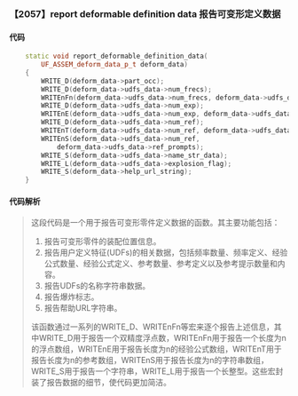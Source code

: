 ### 【2057】report deformable definition data 报告可变形定义数据

#### 代码

```cpp
    static void report_deformable_definition_data(  
        UF_ASSEM_deform_data_p_t deform_data)  
    {  
        WRITE_D(deform_data->part_occ);  
        WRITE_D(deform_data->udfs_data->num_frecs);  
        WRITEnFn(deform_data->udfs_data->num_frecs, deform_data->udfs_data->frecs);  
        WRITE_D(deform_data->udfs_data->num_exp);  
        WRITEnE(deform_data->udfs_data->num_exp, deform_data->udfs_data->exp_defs);  
        WRITE_D(deform_data->udfs_data->num_ref);  
        WRITEnT(deform_data->udfs_data->num_ref, deform_data->udfs_data->refs);  
        WRITEnS(deform_data->udfs_data->num_ref,  
            deform_data->udfs_data->ref_prompts);  
        WRITE_S(deform_data->udfs_data->name_str_data);  
        WRITE_L(deform_data->udfs_data->explosion_flag);  
        WRITE_S(deform_data->help_url_string);  
    }

```

#### 代码解析

> 这段代码是一个用于报告可变形零件定义数据的函数。其主要功能包括：
>
> 1. 报告可变形零件的装配位置信息。
> 2. 报告用户定义特征(UDFs)的相关数据，包括频率数量、频率定义、经验公式数量、经验公式定义、参考数量、参考定义以及参考提示数量和内容。
> 3. 报告UDFs的名称字符串数据。
> 4. 报告爆炸标志。
> 5. 报告帮助URL字符串。
>
> 该函数通过一系列的WRITE_D、WRITEnFn等宏来逐个报告上述信息，其中WRITE_D用于报告一个双精度浮点数，WRITEnFn用于报告一个长度为n的浮点数组，WRITEnE用于报告长度为n的经验公式数组，WRITEnT用于报告长度为n的参考数组，WRITEnS用于报告长度为n的字符串数组，WRITE_S用于报告一个字符串，WRITE_L用于报告一个长整型。这些宏封装了报告数据的细节，使代码更加简洁。
>

